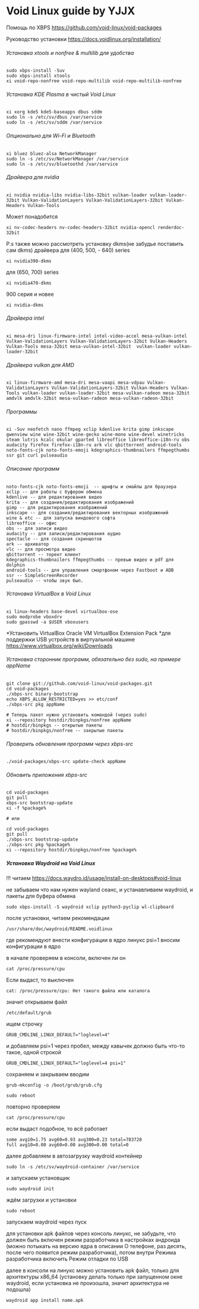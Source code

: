 # Void Linux guide by YJJX

Помощь по XBPS
https://github.com/void-linux/void-packages

Руководство установки
https://docs.voidlinux.org/installation/

###### Установка xtools и nonfree & multilib для удобства
```
sudo xbps-install -Suv
sudo xbps-install xtools
xi void-repo-nonfree void-repo-multilib void-repo-multilib-nonfree
```
###### Установка KDE Plasma в чистый Void Linux
```
xi xorg kde5 kde5-baseapps dbus sddm
sudo ln -s /etc/sv/dbus /var/service
sudo ln -s /etc/sv/sddm /var/service
```
###### Опционально для Wi-Fi и Bluetooth
```
xi bluez bluez-alsa NetworkManager
sudo ln -s /etc/sv/NetworkManager /var/service
sudo ln -s /etc/sv/bluetoothd /var/service
```
###### Драйвера для nvidia
```
xi nvidia nvidia-libs nvidia-libs-32bit vulkan-loader vulkan-loader-32bit Vulkan-ValidationLayers Vulkan-ValidationLayers-32bit Vulkan-Headers Vulkan-Tools
```
Может понадобится 
```
xi nv-codec-headers nv-codec-headers-32bit nvidia-opencl renderdoc-32bit
```
P.s также можно рассмотреть установку dkms(не забудье поставить сам dkms) драйвера
для (400, 500, - 640) series
```
xi nvidia390-dkms
```
для (650, 700) series
```
xi nvidia470-dkms
```
900 серия и новее
```
xi nvidia-dkms
```
###### Драйвера intel
```
xi mesa-dri linux-firmware-intel intel-video-accel mesa-vulkan-intel Vulkan-ValidationLayers Vulkan-ValidationLayers-32bit Vulkan-Headers Vulkan-Tools mesa-32bit mesa-vulkan-intel-32bit  vulkan-loader vulkan-loader-32bit
```
###### Драйвера vulkan для AMD
```
xi linux-firmware-amd mesa-dri mesa-vaapi mesa-vdpau Vulkan-ValidationLayers Vulkan-ValidationLayers-32bit Vulkan-Headers Vulkan-Tools vulkan-loader vulkan-loader-32bit mesa-vulkan-radeon mesa-32bit amdvlk amdvlk-32bit mesa-vulkan-radeon mesa-vulkan-radeon-32bit
```
###### Программы
```
xi -Suv neofetch nano ffmpeg xclip kdenlive krita gimp inkscape gwenview wine wine-32bit wine-gecko wine-mono wine-devel winetricks steam lutris kcalc okular gparted libreoffice libreoffice-i18n-ru obs audacity firefox firefox-i18n-ru ark vlc qbittorrent android-tools noto-fonts-cjk noto-fonts-emoji kdegraphics-thumbnailers ffmpegthumbs ssr git curl pulseaudio
```
###### Описание программ
```
noto-fonts-cjk noto-fonts-emoji  -- шрифты и смайлы для браузера
xclip -- для работы с буфером обмена
kdenlive -- для редактирования видео
krita -- для создания/редактирования изображений
gimp -- для редактирования изображений
inkscape -- для создания/редактирования векторных изображений
wine & etc -- для запуска виндового софта
libreoffice -- офис
obs -- для записи видео
audacity -- для записи/редактирования аудио
spectacle -- для создания скриншотов
ark -- архиватор
vlc -- для просмотра видео
qbittorrent -- торент клиент
kdegraphics-thumbnailers ffmpegthumbs -- превью видео и pdf для dolphin
android-tools -- для управления смартфоном через Fastboot и ADB
ssr -- SimpleScreenRecorder
pulseaudio -- чтобы звук был.
```
###### Установка VirtualBox в Void Linux
```
xi linux-headers base-devel virtualbox-ose
sudo modprobe vboxdrv
sudo gpasswd -a $USER vboxusers

```
*Установить VirtualBox Oracle VM VirtualBox Extension Pack
*для поддержки USB устройств в виртуальной машине
https://www.virtualbox.org/wiki/Downloads

###### Установка сторонник программ, обязательно без sudo, на примере appName
```
git clone git://github.com/void-linux/void-packages.git 
cd void-packages 
./xbps-src binary-bootstrap 
echo XBPS_ALLOW_RESTRICTED=yes >> etc/conf
./xbps-src pkg appName

# Теперь пакет нужно установить командой (через sudo)
xi --repository hostdir/binpkgs/nonfree appName
# hostdir/binpkgs -- открытые пакеты
# hostdir/binpkgs/nonfree -- закрытые пакеты

```

###### Проверить обновления программ через xbps-src
```
./void-packages/xbps-src update-check appName
```
######  Обновить приложения xbps-src
```
cd void-packages
git pull
xbps-src bootstrap-update
xi -f %package%

# или

cd void-packages
git pull
./xbps-src bootstrap-update
./xbps-src pkg %package%
xi --repository hostdir/binpkgs/nonfree %package%
```

##### Установка Waydroid на Void Linux

!!! читаем https://docs.waydro.id/usage/install-on-desktops#void-linux

не забываем что нам нужен wayland сеанс, и устанавливаем waydroid, и пакеты для буфера обмена
```
sudo xbps-install -S waydroid xclip python3-pyclip wl-clipboard
```
после установки, читаем рекомендации
```
/usr/share/doc/waydroid/README.voidlinux
```
где рекомендуют внести конфигурации в ядро линукс psi=1
вносим конфигурации в ядро

в начале проверяем в консоли, включен ли он
```
cat /proc/pressure/cpu
```
Если выдаст, то выключен
```
cat: /proc/pressure/cpu: Нет такого файла или каталога
```
значит открываем файл
```
/etc/default/grub
```
ищем строчку
```
GRUB_CMDLINE_LINUX_DEFAULT="loglevel=4"
```
и добавляем psi=1 через пробел, между кавычек
должно быть что-то такое, одной строкой
```
GRUB_CMDLINE_LINUX_DEFAULT="loglevel=4 psi=1"
```
сохраняем и закрываем вводим
```
grub-mkconfig -o /boot/grub/grub.cfg
```
```
sudo reboot
```
повторно проверяем
```
cat /proc/pressure/cpu
```
если выдаст подобное, то всё работает
```
some avg10=1.75 avg60=0.93 avg300=0.23 total=783728
full avg10=0.00 avg60=0.00 avg300=0.00 total=0
```
далее добавляем в автозагрузку waydroid контейнер
```
sudo ln -s /etc/sv/waydroid-container /var/service
```
и запускаем установщик
```
sudo waydroid init
```
ждём загрузки и установки
```
sudo reboot
```
запускаем waydroid через пуск

для установки apk файлов через консоль линукс, не забудьте, что должен быть включен режим разработчика в настройках андроида (можно потыкать на версию ядра в описании О телефоне, раз десять, после чего появится режим разработчика), потом внутри Режима разработчика включить Режим отладки по USB

далее в консоли на линукс можно установить apk файл, только для архитектуры х86_64 (установку делать только при запущенном окне waydroid, если установка не произошла, значит архитектура не подошла)
```
waydroid app install name.apk
```
